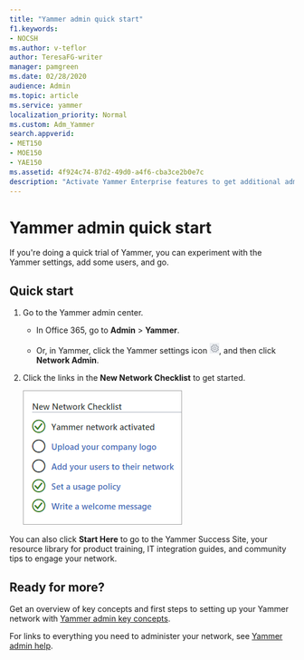 ```yaml
---
title: "Yammer admin quick start"
f1.keywords:
- NOCSH
ms.author: v-teflor
author: TeresaFG-writer
manager: pamgreen
ms.date: 02/28/2020
audience: Admin
ms.topic: article
ms.service: yammer
localization_priority: Normal
ms.custom: Adm_Yammer
search.appverid:
- MET150
- MOE150
- YAE150
ms.assetid: 4f924c74-87d2-49d0-a4f6-cba3ce2b0e7c
description: "Activate Yammer Enterprise features to get additional administration, apps, integration, services and support features, and an integrated experience with Office 365."
---
```


# Yammer admin quick start

If you're doing a quick trial of Yammer, you can experiment with the Yammer settings, add some users, and go. 
  
## Quick start

1. Go to the Yammer admin center.
    
      - In Office 365, go to **Admin** \> **Yammer**.
    
      - Or, in Yammer, click the Yammer settings icon ![Yammer settings icon](../media/9704ce70-56ce-43f7-96c6-f253b0413d40.png), and then click **Network Admin**.
    
2. Click the links in the **New Network Checklist** to get started. 
    
    ![Checklist with basic tasks for setting up a Yammer network](../media/ff561537-c263-4dcb-91bc-feba6a7691eb.png)
  
You can also click **Start Here** to go to the Yammer Success Site, your resource library for product training, IT integration guides, and community tips to engage your network. 
  
## Ready for more?

Get an overview of key concepts and first steps to setting up your Yammer network with [Yammer admin key concepts](admin-key-concepts.md).
  
For links to everything you need to administer your network, see [Yammer admin help](../yammer-landing-page.md).